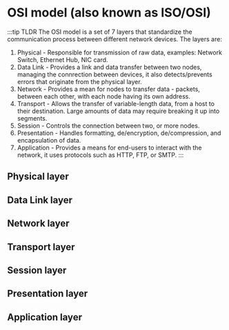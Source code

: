 # OSI model (also known as ISO/OSI)
:::tip TLDR
The OSI model is a set of 7 layers that standardize the communication process between different network devices.
The layers are:
1. Physical - Responsible for transmission of raw data, examples: Network Switch, Ethernet Hub, NIC card.
2. Data Link - Provides a link and data transfer between two nodes, managing the connrection between devices, it also detects/prevents errors that originate from the physical layer.
3. Network - Provides a mean for nodes to transfer data - packets, between each other, with each node having its own address.
4. Transport - Allows the transfer of variable-length data, from a host to their destination. Large amounts of data may require breaking it up into segments.
5. Session - Controls the connection between two, or more nodes.
6. Presentation - Handles formatting, de/encryption, de/compression, and encapsulation of data.
7. Application - Provides a means for end-users to interact with the network, it uses protocols such as HTTP, FTP, or SMTP.
:::

## Physical layer

## Data Link layer

## Network layer

## Transport layer

## Session layer

## Presentation layer

## Application layer